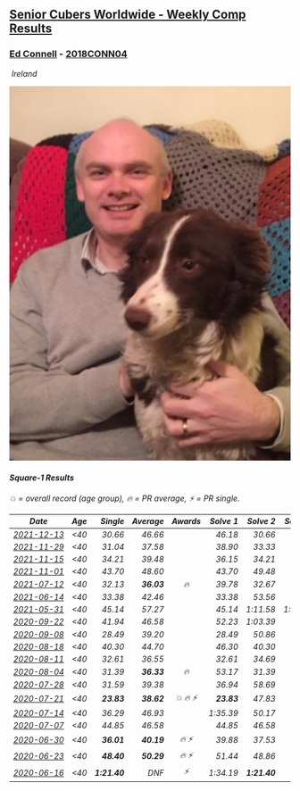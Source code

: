 <style>table {white-space: nowrap;}</style>
<link rel="stylesheet" type="text/css" href="/scw-comp/css/flags.css" />

## [Senior Cubers Worldwide - Weekly Comp Results](/scw-comp/results/)
### [Ed Connell](README.md) - [2018CONN04](https://www.worldcubeassociation.org/persons/2018CONN04?event=sq1)

<i class="flag flag-IE" />&nbsp;Ireland

![Ed Connell](1583010027.jpg)

#### Square-1 Results

<span style="white-space: nowrap;">💥 = overall record (age group)</span>, <span style="white-space: nowrap;">🔥 = PR average</span>, <span style="white-space: nowrap;">⚡ = PR single</span>.

| Date | Age | Single | Average | Awards | Solve 1 | Solve 2 | Solve 3 | Solve 4 | Solve 5 | Video |
| :--: | :--: | --: | --: | :--: | --: | --: | --: | --: | --: | :-- |
| [2021-12-13](../../results/2021-12-13/sq1.md) | <40 | 30.66 | 46.66 |  | 46.18 | 30.66 | 48.87 | 46.67 | 47.14 | [Desktop](https://www.facebook.com/events/630404078099901/permalink/633685014438474) / [Mobile](https://m.facebook.com/events/630404078099901?view=permalink&id=633685014438474) |
| [2021-11-29](../../results/2021-11-29/sq1.md) | <40 | 31.04 | 37.58 |  | 38.90 | 33.33 | 47.65 | 40.51 | 31.04 | [Desktop](https://www.facebook.com/events/1226219924873960/permalink/1234823520680267) / [Mobile](https://m.facebook.com/events/1226219924873960?view=permalink&id=1234823520680267) |
| [2021-11-15](../../results/2021-11-15/sq1.md) | <40 | 34.21 | 39.48 |  | 36.15 | 34.21 | 49.79 | 36.38 | 45.92 | [Desktop](https://www.facebook.com/events/914365772539993/permalink/917334698909767) / [Mobile](https://m.facebook.com/events/914365772539993?view=permalink&id=917334698909767) |
| [2021-11-01](../../results/2021-11-01/sq1.md) | <40 | 43.70 | 48.60 |  | 43.70 | 49.48 | 59.44 | 52.55 | 43.76 | [Desktop](https://www.facebook.com/events/337902458133818/permalink/341429237781140) / [Mobile](https://m.facebook.com/events/337902458133818?view=permalink&id=341429237781140) |
| [2021-07-12](../../results/2021-07-12/sq1.md) | <40 | 32.13 | **36.03** | 🔥 | 39.78 | 32.67 | 35.65 | DNF | 32.13 | [Desktop](https://www.facebook.com/events/853178815336395/permalink/857292288258381) / [Mobile](https://m.facebook.com/events/853178815336395?view=permalink&id=857292288258381) |
| [2021-06-14](../../results/2021-06-14/sq1.md) | <40 | 33.38 | 42.46 |  | 33.38 | 53.56 | 40.77 | 37.74 | 48.88 | [Desktop](https://www.facebook.com/events/154757253369245/permalink/160003416177962) / [Mobile](https://m.facebook.com/events/154757253369245?view=permalink&id=160003416177962) |
| [2021-05-31](../../results/2021-05-31/sq1.md) | <40 | 45.14 | 57.27 |  | 45.14 | 1:11.58 | 1:03.85 | 58.98 | 48.99 | [Desktop](https://www.facebook.com/events/4232725036784843/permalink/4268225803234766) / [Mobile](https://m.facebook.com/events/4232725036784843?view=permalink&id=4268225803234766) |
| [2020-09-22](../../results/2020-09-22/sq1.md) | <40 | 41.94 | 46.58 |  | 52.23 | 1:03.39 | 43.82 | 43.70 | 41.94 | [Desktop](https://www.facebook.com/events/361626694990606/permalink/365100557976553) / [Mobile](https://m.facebook.com/events/361626694990606?view=permalink&id=365100557976553) |
| [2020-09-08](../../results/2020-09-08/sq1.md) | <40 | 28.49 | 39.20 |  | 28.49 | 50.86 | 42.08 | 32.38 | 43.13 | [Desktop](https://www.facebook.com/events/1438001453064843/permalink/1441917352673253) / [Mobile](https://m.facebook.com/events/1438001453064843?view=permalink&id=1441917352673253) |
| [2020-08-18](../../results/2020-08-18/sq1.md) | <40 | 40.30 | 44.70 |  | 46.30 | 40.30 | 51.63 | 44.74 | 43.06 | [Desktop](https://www.facebook.com/events/940960439648894/permalink/946964725715132) / [Mobile](https://m.facebook.com/events/940960439648894?view=permalink&id=946964725715132) |
| [2020-08-11](../../results/2020-08-11/sq1.md) | <40 | 32.61 | 36.55 |  | 32.61 | 34.69 | 39.43 | 35.52 | 48.88 | [Desktop](https://www.facebook.com/events/354677798881328/permalink/358765385139236) / [Mobile](https://m.facebook.com/events/354677798881328?view=permalink&id=358765385139236) |
| [2020-08-04](../../results/2020-08-04/sq1.md) | <40 | 31.39 | **36.33** | 🔥 | 53.17 | 31.39 | 35.52 | 32.26 | 41.20 | [Desktop](https://www.facebook.com/events/1546469592197852/permalink/1550671401777671) / [Mobile](https://m.facebook.com/events/1546469592197852?view=permalink&id=1550671401777671) |
| [2020-07-28](../../results/2020-07-28/sq1.md) | <40 | 31.59 | 39.38 |  | 36.94 | 58.69 | 40.76 | 31.59 | 40.44 | [Desktop](https://www.facebook.com/events/610415706564720/permalink/613844982888459) / [Mobile](https://m.facebook.com/events/610415706564720?view=permalink&id=613844982888459) |
| [2020-07-21](../../results/2020-07-21/sq1.md) | <40 | **23.83** | **38.62** | 💥 🔥 ⚡ | **23.83** | 47.83 | 31.29 | 42.72 | 41.85 | [Desktop](https://www.facebook.com/events/560843031255896/permalink/563251044348428) / [Mobile](https://m.facebook.com/events/560843031255896?view=permalink&id=563251044348428) |
| [2020-07-14](../../results/2020-07-14/sq1.md) | <40 | 36.29 | 46.93 |  | 1:35.39 | 50.17 | 37.81 | 36.29 | 52.82 | [Desktop](https://www.facebook.com/events/413064016333950/permalink/416497099323975) / [Mobile](https://m.facebook.com/events/413064016333950?view=permalink&id=416497099323975) |
| [2020-07-07](../../results/2020-07-07/sq1.md) | <40 | 44.85 | 46.58 |  | 44.85 | 46.58 | 46.67 | 46.50 | 55.54 | [Desktop](https://www.facebook.com/events/198255948253934/permalink/200419504704245) / [Mobile](https://m.facebook.com/events/198255948253934?view=permalink&id=200419504704245) |
| [2020-06-30](../../results/2020-06-30/sq1.md) | <40 | **36.01** | **40.19** | 🔥 ⚡ | 39.88 | 37.53 | 43.15 | **36.01** | 1:02.72 | [Desktop](https://www.facebook.com/events/1716512181834525/permalink/1720526574766419) / [Mobile](https://m.facebook.com/events/1716512181834525?view=permalink&id=1720526574766419) |
| [2020-06-23](../../results/2020-06-23/sq1.md) | <40 | **48.40** | **50.29** | 🔥 ⚡ | 51.44 | 48.86 | **48.40** | 50.58 | 57.21 | [Desktop](https://www.facebook.com/events/1618516681636159/permalink/1621436411344186) / [Mobile](https://m.facebook.com/events/1618516681636159?view=permalink&id=1621436411344186) |
| [2020-06-16](../../results/2020-06-16/sq1.md) | <40 | **1:21.40** | DNF | ⚡ | 1:34.19 | **1:21.40** | DNF | DNS | DNS | [Desktop](https://www.facebook.com/events/296087658445428/permalink/299573231430204) / [Mobile](https://m.facebook.com/events/296087658445428?view=permalink&id=299573231430204) |


<!-- Global site tag (gtag.js) - Google Analytics -->
<script async src="https://www.googletagmanager.com/gtag/js?id=UA-86348435-3"></script>
<script>window.dataLayer = window.dataLayer || []; function gtag() {dataLayer.push(arguments);} gtag('js', new Date()); gtag('config', 'UA-86348435-3');</script>
